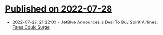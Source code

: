 # [Published on 2022-07-28](index.md)

* [2022-07-28, 21:22:00](https://tech.slashdot.org/story/22/07/28/1920248/jetblue-announces-a-deal-to-buy-spirit-airlines-fares-could-surge?utm_source=rss1.0mainlinkanon&utm_medium=feed) - [JetBlue Announces a Deal To Buy Spirit Airlines. Fares Could Surge](https://tech.slashdot.org/story/22/07/28/1920248/jetblue-announces-a-deal-to-buy-spirit-airlines-fares-could-surge?utm_source=rss1.0mainlinkanon&utm_medium=feed)
